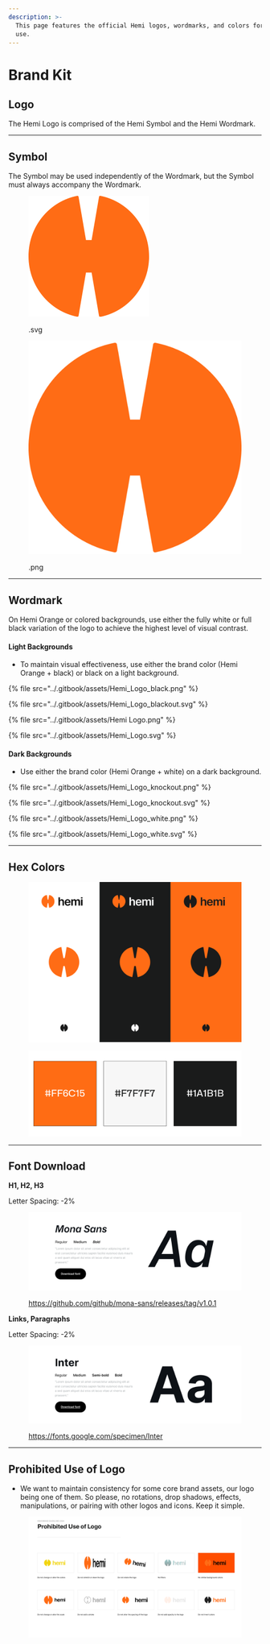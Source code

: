 ```yaml
---
description: >-
  This page features the official Hemi logos, wordmarks, and colors for media
  use.
---
```


# Brand Kit

## Logo

The Hemi Logo is comprised of the Hemi Symbol and the Hemi Wordmark.&#x20;

***

## Symbol

The Symbol may be used independently of the Wordmark, but the Symbol must always accompany the Wordmark.&#x20;

<div data-full-width="true">

<figure><img src="../.gitbook/assets/Hemi Logo_042224-01.svg" alt=""><figcaption><p>.svg</p></figcaption></figure>

 

<figure><img src="../.gitbook/assets/Hemi_Symbol.png" alt=""><figcaption><p>.png</p></figcaption></figure>

</div>

***

## Wordmark

On Hemi Orange or colored backgrounds, use either the fully white or full black variation of the logo to achieve the highest level of visual contrast.&#x20;

#### Light Backgrounds

* To maintain visual effectiveness, use either the brand color (Hemi Orange + black) or black on a light background.&#x20;

{% file src="../.gitbook/assets/Hemi_Logo_black.png" %}

{% file src="../.gitbook/assets/Hemi_Logo_blackout.svg" %}

{% file src="../.gitbook/assets/Hemi Logo.png" %}

{% file src="../.gitbook/assets/Hemi_Logo.svg" %}

#### Dark Backgrounds

* Use either the brand color (Hemi Orange + white) on a dark background.&#x20;

{% file src="../.gitbook/assets/Hemi_Logo_knockout.png" %}

{% file src="../.gitbook/assets/Hemi_Logo_knockout.svg" %}

{% file src="../.gitbook/assets/Hemi_Logo_white.png" %}

{% file src="../.gitbook/assets/Hemi_Logo_white.svg" %}

***

## Hex Colors

<figure><img src="../.gitbook/assets/Hemi Colorways.png" alt=""><figcaption></figcaption></figure>

<figure><img src="../.gitbook/assets/Hex Colors.png" alt=""><figcaption></figcaption></figure>

***

## Font Download

**H1, H2, H3**

Letter Spacing: -2%

<figure><img src="../.gitbook/assets/Mona Sans.png" alt=""><figcaption><p><a href="https://github.com/github/mona-sans/releases/tag/v1.0.1">https://github.com/github/mona-sans/releases/tag/v1.0.1</a></p></figcaption></figure>

**Links, Paragraphs**

Letter Spacing: -2%

<figure><img src="../.gitbook/assets/Inter.png" alt=""><figcaption><p><a href="https://fonts.google.com/specimen/Inter">https://fonts.google.com/specimen/Inter</a></p></figcaption></figure>



***

## Prohibited Use of Logo

* We want to maintain consistency for some core brand assets, our logo being one of them. So please, no rotations, drop shadows, effects, manipulations, or pairing with other logos and icons. Keep it simple.

<figure><img src="../.gitbook/assets/Prohibited Use of Logo.png" alt=""><figcaption></figcaption></figure>
